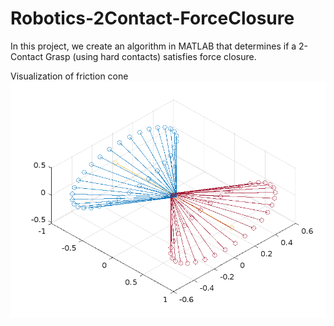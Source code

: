 # Robotics-2Contact-ForceClosure
In this project, we create an algorithm in MATLAB that determines if a 2-Contact Grasp (using hard contacts) satisfies force closure.  


Visualization of friction cone
![Friction Cone](https://github.com/CrashedBboy/Robotics-2Contact-ForceClosure/blob/main/OutputPlots/FrictionCone1.png?raw=true)
